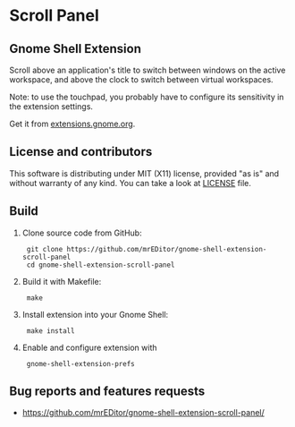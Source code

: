 Scroll Panel
=====


Gnome Shell Extension
-----
Scroll above an application's title to switch between windows on the active
workspace, and above the clock to switch between virtual workspaces.

Note: to use the touchpad, you probably have to configure its sensitivity in
the extension settings.

Get it from [extensions.gnome.org](https://extensions.gnome.org/extension/932/).



License and contributors
-----
This software is distributing under MIT (X11) license, provided "as is" and
without warranty of any kind. You can take a look at [LICENSE](LICENSE) file.



Build
-----
1. Clone source code from GitHub:

		git clone https://github.com/mrEDitor/gnome-shell-extension-scroll-panel
		cd gnome-shell-extension-scroll-panel
	
2. Build it with Makefile:

		make
	
3. Install extension into your Gnome Shell:

		make install

4. Enable and configure extension with

		gnome-shell-extension-prefs

Bug reports and features requests
-----
- <https://github.com/mrEDitor/gnome-shell-extension-scroll-panel/>
